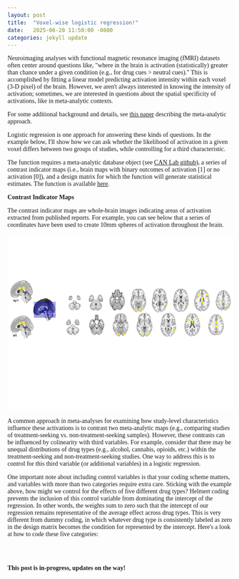 ```yaml
---
layout: post
title:  "Voxel-wise logistic regression!"
date:   2025-06-20 11:50:00 -0800
categories: jekyll update
---
```


Neuroimaging analyses with functional magnetic resonance imaging (fMRI) datasets often center around questions like, "where in the brain is activation (statistically) greater than chance under a given condition (e.g., for drug cues > neutral cues)." This is accomplished by fitting a linear model predicting activation intensity within each voxel (3-D pixel) of the brain. However, we aren't always interested in knowing the intensity of activation; sometimes, we are interested in questions about the spatial specificity of activations, like in meta-analytic contexts. 

For some additional background and details, see <a href="https://wires.onlinelibrary.wiley.com/doi/10.1002/wcs.41">this paper</a> describing the meta-analytic approach. 

Logistic regression is one approach for answering these kinds of questions. In the example below, I'll show how we can ask whether the likelihood of activation in a given voxel differs between two groups of studies, while controlling for a third characteristic. 

The function requires a meta-analytic database object (see <a href="https://github.com/canlab">CAN Lab github</a>), a series of contrast indicator maps (i.e., brain maps with binary outcomes of activation [1] or no activation [0]), and a design matrix for which the function will generate statistical estimates. The function is available <a href="https://github.com/nharp189/nrh_fMRI_tools">here</a>. 

<b>Contrast Indicator Maps</b>

The contrast indicator maps are whole-brain images indicating areas of activation extracted from published reports. For example, you can see below that a series of coordinates have been used to create 10mm spheres of activation throughout the brain. 

<div align="center"><img src="/images/CIM_example.jpg" width="604" height="392"></div>

A common approach in meta-analyses for examining how study-level characteristics influence these activations is to contrast two meta-analytic maps (e.g., comparing studies of treatment-seeking vs. non-treatment-seeking samples). However, these contrasts can be influenced by colinearity with third variables. For example, consider that there may be unequal distributions of drug types (e.g., alcohol, cannabis, opioids, etc.) within the treatment-seeking and non-treatment-seeking studies. One way to address this is to control for this third variable (or additional variables) in a logistic regression. 

One important note about including control variables is that your coding scheme matters, and variables with more than two categories require extra care. Sticking with the example above, how might we control for the effects of five different drug types? Helmert coding prevents the inclusion of this control variable from dominating the intercept of the regression. In other words, the weights sum to zero such that the intercept of our regression remains representative of the average effect across drug types. This is very different from dummy coding, in which whatever drug type is consistently labeled as zero in the design matrix becomes the condition for represented by the intercept. Here's a look at how to code these five categories: 

<pre><code class="language-r">

</code></pre>
<b>This post is in-progress, updates on the way!</b>
<body style="font-family: Optima">
